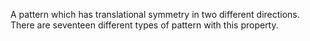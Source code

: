 A pattern which has translational symmetry in two different directions.
There are seventeen different types of pattern with this property.
